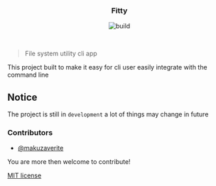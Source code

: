 </br></br>
<h3 align="center">
  Fitty
</h3>
<div align="center">

![build](https://github.com/makuzaverite/fitty/workflows/build/badge.svg)

</div>

</br>

>File system utility cli app

This project built to make it easy for cli user easily integrate with the command line

## Notice

The project is still in `development` a lot of things may change in future

### Contributors

- [@makuzaverite](https://github.com/makuzaverite)


You are more then welcome to contribute!


[MIT license](https://github.com/makuzaverite/fitty/blob/main/LICENSE)
